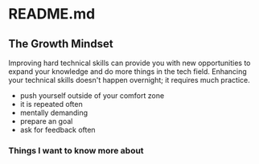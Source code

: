 # README.md

## The Growth Mindset

Improving hard technical skills can provide you with new opportunities to expand your knowledge and do more things in the tech field. Enhancing your technical skills doesn't happen overnight; it requires much practice. 

* push yourself outside of your comfort zone
* it is repeated often
* mentally demanding
* prepare an goal
* ask for feedback often

### Things I want to know more about
